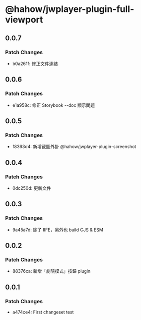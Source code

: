 # @hahow/jwplayer-plugin-full-viewport

## 0.0.7

### Patch Changes

- b0a261f: 修正文件連結

## 0.0.6

### Patch Changes

- e1a958c: 修正 Storybook --doc 顯示問題

## 0.0.5

### Patch Changes

- f8363d4: 新增截圖外掛 @hahow/jwplayer-plugin-screenshot

## 0.0.4

### Patch Changes

- 0dc250d: 更新文件

## 0.0.3

### Patch Changes

- 9a45a7d: 除了 IIFE，另外也 build CJS & ESM

## 0.0.2

### Patch Changes

- 88376ca: 新增「劇院模式」按鈕 plugin

## 0.0.1

### Patch Changes

- a474ce4: First changeset test
